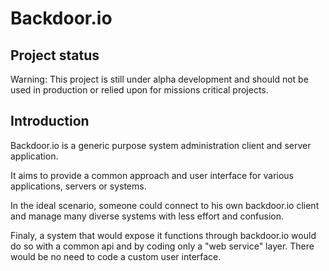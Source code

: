 # Backdoor.io

## Project status

Warning: This project is still under alpha development and should not be used in production or relied upon for missions critical projects.

## Introduction

Backdoor.io is a generic purpose system administration client and server application.

It aims to provide a common approach and user interface for various applications, servers or systems.

In the ideal scenario, someone could connect to his own backdoor.io client and manage many diverse systems with less effort and confusion.

Finaly, a system that would expose it functions through backdoor.io would do so with a common api and by coding only a "web service" layer. There would be no need to code a custom user interface.